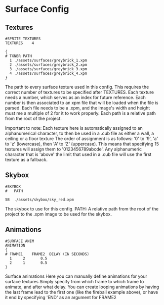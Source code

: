 # Surface Config

## Textures
```
#SPRITE TEXTURES
TEXTURES	4

{
# TXNBR	PATH
  1	./assets/surfaces/greybrick_1.xpm
  2	./assets/surfaces/greybrick_2.xpm
  3	./assets/surfaces/greybrick_3.xpm
  4	./assets/surfaces/greybrick_4.xpm
}
```
The path to every surface texture used in this config.
This requires the correct number of textures to be specified after TEXTURES.
Each texture needs a number, which serves as an index for future reference. Each number is then associated to an xpm file that will be loaded when the file is parsed.
Each file needs to be a .xpm, and the image's width and height must me a multiple of 2 for it to work properly.
Each path is a relative path from the root of the project.

Important to note: Each texture here is automatically assigned to an alphanumerical character, to then be used in a .cub file as either a wall, a ceiling or a floor texture
The order of assignment is as follows: '0' to '9', 'a' to 'z' (lowercase), then 'A' to 'Z' (uppercase).
This means that specifying 15 textures will assign them to '0123456789abcde'.
Any alphanumeric character that is 'above' the limit that used in a .cub file will use the first texture as a fallback.

## Skybox
```
#SKYBOX
#   PATH

SB  ./assets/skybox/sky_red.xpm
```
The skybox to use for this config.
PATH: A relative path from the root of the project to the .xpm image to be used for the skybox. 

## Animations

```
#SURFACE ANIM
ANIMATION
{
# FRAME1	FRAME2	DELAY (IN SECONDS)
  1		2		0.5
  2		1		0.5
}

```
Surface animations
Here you can manually define animations for your surface textures
Simply specify from which frame to which frame to animate, and after what delay.
You can create looping animations by having the last frame lead to the first one (like the fireball example above), or have it end by specifying 'END' as an argument for FRAME2

